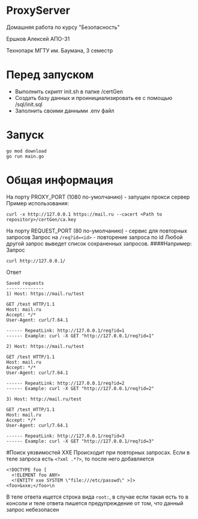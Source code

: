 # ProxyServer
Домашняя работа по курсу "Безопасность" 

Ершков Алексей АПО-31

Технопарк МГТУ им. Баумана, 3 семестр

# Перед запуском
- Выполнить скрипт init.sh в папке /certGen
- Создать базу данных и проинициализировать ее с помощью /sql/init.sql
- Заполнить своими данными .env файл

# Запуск 
```
go mod download
go run main.go
```

# Общая информация
На порту PROXY_PORT (1080 по-умолчанию) - запущен прокси сервер
Пример использования:
```
curl -x http://127.0.0.1 https://mail.ru --cacert <Path to repository>/certGen/ca.key
``` 
На порту REQUEST_PORT (80 по-умолчанию) - сервис для повторных запросов
Запрос на `/req?id=<id>` - повторение запроса по id
Любой другой запрос выведет список сохраненных запросов.
####Например:
Запрос
```
curl http://127.0.0.1/
```
Ответ
```
Saved requests
--------------
1) Host: https://mail.ru/test

GET /test HTTP/1.1
Host: mail.ru
Accept: */*
User-Agent: curl/7.64.1

------ RepeatLink: http://127.0.0.1/req?id=1
------ Example: curl -X GET "http://127.0.0.1/req?id=1"

2) Host: https://mail.ru/test

GET /test HTTP/1.1
Host: mail.ru
Accept: */*
User-Agent: curl/7.64.1

------ RepeatLink: http://127.0.0.1/req?id=2
------ Example: curl -X GET "http://127.0.0.1/req?id=2"

3) Host: http://mail.ru/test

GET /test HTTP/1.1
Host: mail.ru
Accept: */*
User-Agent: curl/7.64.1

------ RepeatLink: http://127.0.0.1/req?id=3
------ Example: curl -X GET "http://127.0.0.1/req?id=3"
```
#Поиск уязвимостей XXE
Происходит при повторных запросах. Если в теле запроса есть `<?xml .*?>`, то после него добавляется 
```
<!DOCTYPE foo [
  <!ELEMENT foo ANY>
  <!ENTITY xxe SYSTEM \"file:///etc/passwd\" >]>
<foo>&xxe;</foo>\n
```

В теле ответа ищется строка вида `root:`, в случае если такая есть то в консоли и теле ответа пишется предупреждение от том, что данный запрос небезопасен